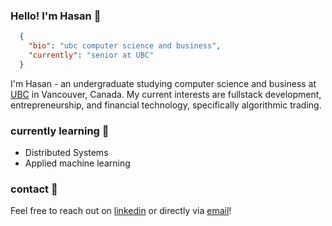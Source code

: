 ### Hello! I'm Hasan 👋


```json
  {
    "bio": "ubc computer science and business",
    "currently": "senior at UBC"
  }
```

I'm Hasan - an undergraduate studying computer science and business at [UBC](https://www.ubc.ca/) in Vancouver, Canada. My current interests are fullstack development, entrepreneurship, and financial technology, specifically algorithmic trading. 

### currently learning 🌱

- Distributed Systems
- Applied machine learning

### contact 💬

Feel free to reach out on [linkedin](https://www.linkedin.com/in/hasanaltaf/) or directly via [email](mailto:hasanaltaf2001@gmail.com)!
